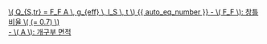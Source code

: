 <a href="/eco2_guide_center/1.%20ECO2%20Logic%20Guide/Hee1_Equation_List.html" class="equation-link" target="_blank" rel="noopener noreferrer">
  \( Q_{S,tr} = F_F A \, g_{eff} \, I_S \, t \) {{ auto_eq_number }}
  <span class="note">- \( F_F \): 창틀비율 \( (= 0.7) \)<br>- \( A \): 개구부 면적</span>
</a>
